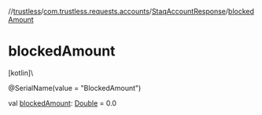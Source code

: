 //[trustless](../../../index.md)/[com.trustless.requests.accounts](../index.md)/[StaqAccountResponse](index.md)/[blockedAmount](blocked-amount.md)

# blockedAmount

[kotlin]\

@SerialName(value = &quot;BlockedAmount&quot;)

val [blockedAmount](blocked-amount.md): [Double](https://kotlinlang.org/api/latest/jvm/stdlib/kotlin/-double/index.html) = 0.0
